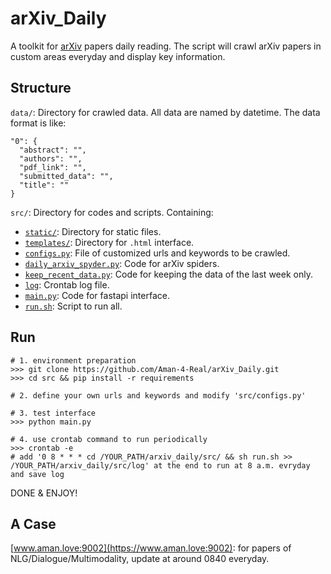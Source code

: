# arXiv_Daily
A toolkit for [arXiv](https://arxiv.org/) papers daily reading. The script will crawl arXiv papers in custom areas everyday and display key information.


## Structure
`data/`: Directory for crawled data. All data are named by datetime. The data format is like: 
```
"0": {
  "abstract": "",
  "authors": "",
  "pdf_link": "",
  "submitted_data": "",
  "title": ""
}
```

`src/`: Directory for codes and scripts. Containing:

- [`static/`](https://github.com/Aman-4-Real/arXiv_Daily/tree/main/src/static): Directory for static files. 
- [`templates/`](https://github.com/Aman-4-Real/arXiv_Daily/tree/main/src/templates): Directory for `.html` interface. 
- [`configs.py`](https://github.com/Aman-4-Real/arXiv_Daily/blob/main/src/configs.py): File of customized urls and keywords to be crawled. 
- [`daily_arxiv_spyder.py`](https://github.com/Aman-4-Real/arXiv_Daily/tree/main/src/daily_arxiv_spyder.py): Code for arXiv spiders. 
- [`keep_recent_data.py`](https://github.com/Aman-4-Real/arXiv_Daily/tree/main/src/keep_recent_data.py): Code for keeping the data of the last week only.
- [`log`](https://github.com/Aman-4-Real/arXiv_Daily/blob/main/src/log): Crontab log file.
- [`main.py`](https://github.com/Aman-4-Real/arXiv_Daily/tree/main/src/main.py): Code for fastapi interface.
- [`run.sh`](https://github.com/Aman-4-Real/arXiv_Daily/tree/main/src/run.sh): Script to run all.


## Run
```
# 1. environment preparation
>>> git clone https://github.com/Aman-4-Real/arXiv_Daily.git
>>> cd src && pip install -r requirements
```
```
# 2. define your own urls and keywords and modify 'src/configs.py'
```
```
# 3. test interface
>>> python main.py
```
```
# 4. use crontab command to run periodically
>>> crontab -e
# add '0 8 * * * cd /YOUR_PATH/arxiv_daily/src/ && sh run.sh >> /YOUR_PATH/arxiv_daily/src/log' at the end to run at 8 a.m. evryday and save log
```
DONE & ENJOY!


## A Case

[www.aman.love:9002](https://www.aman.love:9002): for papers of NLG/Dialogue/Multimodality, update at around 0840 everyday.
